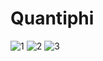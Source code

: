 # Quantiphi
![1](https://user-images.githubusercontent.com/76423762/198837695-0472ab9e-7cec-477d-9793-8963e4d18a84.jpeg)
![2](https://user-images.githubusercontent.com/76423762/198837699-631b3b90-536c-427b-ac41-7952d519ed8d.jpeg)
![3](https://user-images.githubusercontent.com/76423762/198837700-662b0e76-862d-4513-8ecc-4ccd897fa9f5.jpeg)
